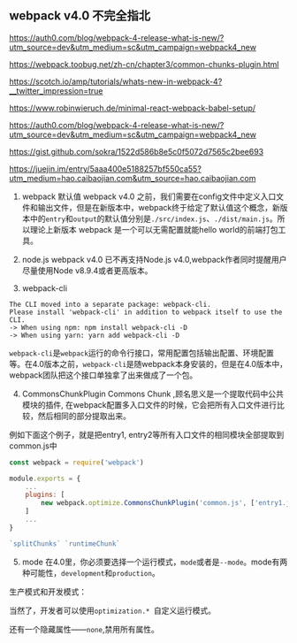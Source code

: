 ## webpack v4.0 不完全指北

https://auth0.com/blog/webpack-4-release-what-is-new/?utm_source=dev&utm_medium=sc&utm_campaign=webpack4_new

https://webpack.toobug.net/zh-cn/chapter3/common-chunks-plugin.html

https://scotch.io/amp/tutorials/whats-new-in-webpack-4?__twitter_impression=true

https://www.robinwieruch.de/minimal-react-webpack-babel-setup/

https://auth0.com/blog/webpack-4-release-what-is-new/?utm_source=dev&utm_medium=sc&utm_campaign=webpack4_new

https://gist.github.com/sokra/1522d586b8e5c0f5072d7565c2bee693

https://juejin.im/entry/5aaa400e5188257bf550ca55?utm_medium=hao.caibaojian.com&utm_source=hao.caibaojian.com

1. webpack 默认值
webpack v4.0 之前，我们需要在config文件中定义入口文件和输出文件，但是在新版本中，webpack终于给定了默认值这个概念，新版本中的`entry`和`output`的默认值分别是`./src/index.js`、`./dist/main.js`。所以理论上新版本 webpack 是一个可以无需配置就能hello world的前端打包工具。

2. node.js
webpack v4.0 已不再支持Node.js v4.0,webpack作者同时提醒用户尽量使用Node v8.9.4或者更高版本。

3. webpack-cli
```shell
The CLI moved into a separate package: webpack-cli.
Please install 'webpack-cli' in addition to webpack itself to use the CLI.
-> When using npm: npm install webpack-cli -D
-> When using yarn: yarn add webpack-cli -D
```
`webpack-cli`是`webpack`运行的命令行接口，常用配置包括输出配置、环境配置等。在4.0版本之前，`webpack-cli`是随webpack本身安装的，但是在4.0版本中，webpack团队把这个接口单独拿了出来做成了一个包。

4. CommonsChunkPlugin
Commons Chunk ,顾名思义是一个提取代码中公共模块的插件, 在webpack配置多入口文件的时候，它会把所有入口文件进行比较，然后相同的部分提取出来。

例如下面这个例子，就是把entry1, entry2等所有入口文件的相同模块全部提取到common.js中
```javascript
const webpack = require('webpack')

module.exports = {
    ...
    plugins: [
        new webpack.optimize.CommonsChunkPlugin('common.js', ['entry1.js', 'entry2.js',...])
    ]
    ...
}

`splitChunks` `runtimeChunk`

```

5. mode
在4.0里，你必须要选择一个运行模式，`mode`或者是`--mode`。mode有两种可能性，`development`和`production`。

生产模式和开发模式：

当然了，开发者可以使用`optimization.* `自定义运行模式。

还有一个隐藏属性——`none`,禁用所有属性。
